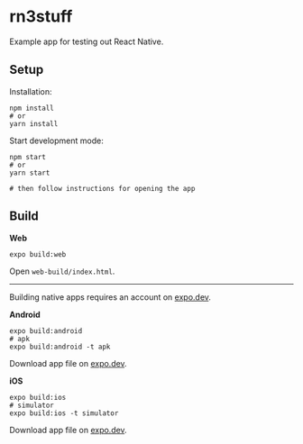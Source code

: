# rn3stuff
Example app for testing out React Native.

## Setup
Installation:
```shell
npm install
# or
yarn install
```

Start development mode:
```shell
npm start
# or
yarn start

# then follow instructions for opening the app
```

## Build

**Web**
```shell
expo build:web
```
Open `web-build/index.html`.

---

Building native apps requires an account on [expo.dev](https://expo.dev).

**Android**
```shell
expo build:android
# apk
expo build:android -t apk
```
Download app file on [expo.dev](https://expo.dev).

**iOS**
```shell
expo build:ios
# simulator
expo build:ios -t simulator
```
Download app file on [expo.dev](https://expo.dev).

